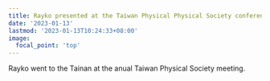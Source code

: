 ```yaml
---
title: Rayko presented at the Taiwan Physical Physical Society conference 2023 in Tainan.
date: '2023-01-13'
lastmod: '2023-01-13T10:24:33+08:00'
image:
  focal_point: 'top'
---
```


Rayko went to the Tainan at the anual Taiwan Physical Society meeting.

<!--more-->


